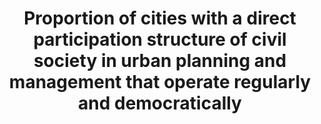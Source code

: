 ﻿---
title: >-
  Proportion  of  cities  with  a  direct  participation  structure  of  civil  society  in  urban  planning  and  management  that  operate  regularly  and  democratically
permalink: /11-3-2/
sdg_goal: 11
layout: indicator
indicator: 11.3.2
indicator_variable: null
graph: null
graph_type_description: null
graph_status_notes: unk
variable_description: null
variable_notes: null
un_designated_tier: '3'
un_custodial_agency: UN  Habitat
target_id: '11.3'
has_metadata: false
goal_meta_link: 'http://unstats.un.org/sdgs/files/metadata-compilation/Metadata-Goal-11.pdf'
goal_meta_link_page: 5
indicator_name: >-
  Proportion  of  cities  with  a  direct  participation  structure  of  civil  society  in  urban  planning  and  management  that  operate  regularly  and  democratically
target: >-
  By  2030,  enhance  inclusive  and  sustainable  urbanization  and  capacity  for  participatory,  integrated  and  sustainable  human  settlement  planning  and  management  in  all  countries.
source_title: null
source_notes: null
published: true  
---